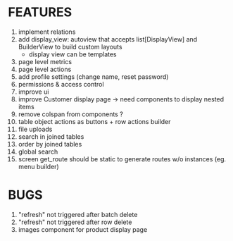 # FEATURES
1. implement relations
2. add display_view: autoview that accepts list[DisplayView] and BuilderView to build custom layouts
    * display view can be templates
3. page level metrics
4. page level actions
5. add profile settings (change name, reset password)
6. permissions & access control
7. improve ui
8. improve Customer display page -> need components to display nested items
9. remove colspan from components ?
10. table object actions as buttons + row actions builder
11. file uploads
12. search in joined tables
13. order by joined tables
14. global search
15. screen get_route should be static to generate routes w/o instances (eg. menu builder)

# BUGS
1. "refresh" not triggered after batch delete
2. "refresh" not triggered after row delete
5. images component for product display page
